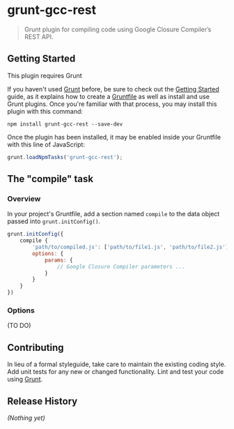 # grunt-gcc-rest

> Grunt plugin for compiling code using Google Closure Compiler’s REST API.

## Getting Started
This plugin requires Grunt

If you haven't used [Grunt](http://gruntjs.com/) before, be sure to check out the [Getting Started](http://gruntjs.com/getting-started) guide, as it explains how to create a [Gruntfile](http://gruntjs.com/sample-gruntfile) as well as install and use Grunt plugins. Once you're familiar with that process, you may install this plugin with this command:

```shell
npm install grunt-gcc-rest --save-dev
```

Once the plugin has been installed, it may be enabled inside your Gruntfile with this line of JavaScript:

```js
grunt.loadNpmTasks('grunt-gcc-rest');
```

## The "compile" task

### Overview
In your project's Gruntfile, add a section named `compile` to the data object passed into `grunt.initConfig()`.

```js
grunt.initConfig({
    compile {
        'path/to/compiled.js': ['path/to/file1.js', 'path/to/file2.js'],
        options: {
            params: {
                // Google Closure Compiler parameters ...
            }
        }
    }
})
```

### Options
(TO DO)

## Contributing
In lieu of a formal styleguide, take care to maintain the existing coding style. Add unit tests for any new or changed functionality. Lint and test your code using [Grunt](http://gruntjs.com/).

## Release History
_(Nothing yet)_

